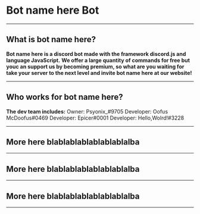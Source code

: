 # Bot name here Bot


------

## What is bot name here?
**Bot name here is a discord bot made with the framework discord.js and language JavaScript.**
**We offer a large quantity of commands for free but youc an support us by becoming premium, so what are you waiting for take your server to the next level and invite bot name here at our website!**

------

## Who works for bot name here? 
**The dev team includes:**
Owner: Psyonix_#9705
Developer: Oofus McDoofus#0469
Developer: Epicer#0001
Developer: Hello,Wolrd!#3228

------

## More here blablablablablablablalba

------

## More here blablablablablablablalba

------

## More here blablablablablablablalba

------
